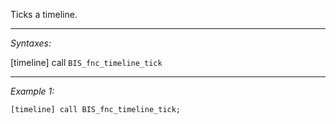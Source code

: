 Ticks a timeline.


---
*Syntaxes:*

[timeline] call `BIS_fnc_timeline_tick`

---
*Example 1:*

```sqf
[timeline] call BIS_fnc_timeline_tick;
```